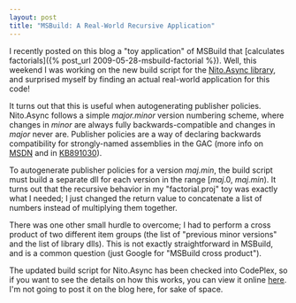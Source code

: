 ```yaml
---
layout: post
title: "MSBuild: A Real-World Recursive Application"
---
```

I recently posted on this blog a "toy application" of MSBuild that [calculates factorials]({% post_url 2009-05-28-msbuild-factorial %}). Well, this weekend I was working on the new build script for the [Nito.Async library](http://nitoasync.codeplex.com/), and surprised myself by finding an actual real-world application for this code!



It turns out that this is useful when autogenerating publisher policies. Nito.Async follows a simple _major.minor_ version numbering scheme, where changes in _minor_ are always fully backwards-compatible and changes in _major_ never are. Publisher policies are a way of declaring backwards compatibility for strongly-named assemblies in the GAC (more info on [MSDN](http://msdn.microsoft.com/en-us/library/dz32563a.aspx) and in [KB891030](http://support.microsoft.com/kb/891030)).



To autogenerate publisher policies for a version _maj.min_, the build script must build a separate dll for each version in the range [_maj_.0, _maj.min_). It turns out that the recursive behavior in my "factorial.proj" toy was exactly what I needed; I just changed the return value to concatenate a list of numbers instead of multiplying them together.



There was one other small hurdle to overcome; I had to perform a cross product of two different item groups (the list of "previous minor versions" and the list of library dlls). This is not exactly straightforward in MSBuild, and is a common question (just Google for "MSBuild cross product").



The updated build script for Nito.Async has been checked into CodePlex, so if you want to see the details on how this works, you can view it online [here](http://nitoasync.codeplex.com/SourceControl/changeset/view/17989#324550). I'm not going to post it on the blog here, for sake of space.

